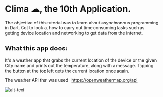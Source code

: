 


# Clima ☁, the 10th Application.



The objective of this tutorial was to learn about asynchronous programming in Dart. Got to look at how to carry out time consuming tasks such as getting device location and networking to get data from the internet. 


## What this app does:

It's a weather app that grabs the current location of the device or the given City name and prints out the temperature, along with a message. Tapping the button at the top left gets the current location once again.

The weather API that was used : https://openweathermap.org/api


![alt-text](https://thumbs.gfycat.com/DescriptiveEntireLemur-size_restricted.gif)

